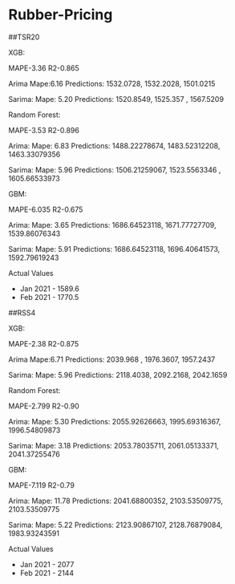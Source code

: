 # Rubber-Pricing

##TSR20

XGB:

MAPE-3.36
R2-0.865

Arima
Mape:6.16
Predictions: 1532.0728, 1532.2028, 1501.0215

Sarima:
Mape: 5.20
Predictions: 1520.8549, 1525.357 , 1567.5209

Random Forest:

MAPE-3.53
R2-0.896

Arima:
Mape: 6.83
Predictions: 1488.22278674, 1483.52312208, 1463.33079356

Sarima:
Mape: 5.96
Predictions: 1506.21259067, 1523.5563346 , 1605.66533973

GBM:

MAPE-6.035
R2-0.675

Arima:
Mape: 3.65
Predictions: 1686.64523118, 1671.77727709, 1539.86076343

Sarima:
Mape: 5.91
Predictions: 1686.64523118, 1696.40641573, 1592.79619243


Actual Values
*   Jan 2021 - 1589.6
*   Feb 2021 - 1770.5

##RSS4

XGB:

MAPE-2.38
R2-0.875

Arima
Mape:6.71
Predictions: 2039.968 , 1976.3607, 1957.2437

Sarima:
Mape: 5.96
Predictions: 2118.4038, 2092.2168, 2042.1659


Random Forest:

MAPE-2.799
R2-0.90

Arima:
Mape: 5.30
Predictions: 2055.92626663, 1995.69316367, 1996.54809873

Sarima:
Mape: 3.18
Predictions: 2053.78035711, 2061.05133371, 2041.37255476


GBM:

MAPE-7.119
R2-0.79

Arima:
Mape: 11.78
Predictions: 2041.68800352, 2103.53509775, 2103.53509775

Sarima:
Mape: 5.22
Predictions: 2123.90867107, 2128.76879084, 1983.93243591


Actual Values
*   Jan 2021 - 2077
*   Feb 2021 - 2144
